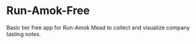 # Run-Amok-Free
Basic tier free app for Run-Amok Mead to collect and visualize company tasting notes. 
